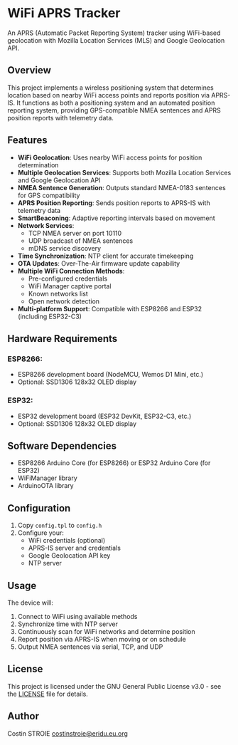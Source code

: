 # WiFi APRS Tracker

An APRS (Automatic Packet Reporting System) tracker using WiFi-based geolocation with Mozilla Location Services (MLS) and Google Geolocation API.

## Overview

This project implements a wireless positioning system that determines location based on nearby WiFi access points and reports position via APRS-IS. It functions as both a positioning system and an automated position reporting system, providing GPS-compatible NMEA sentences and APRS position reports with telemetry data.

## Features

- **WiFi Geolocation**: Uses nearby WiFi access points for position determination
- **Multiple Geolocation Services**: Supports both Mozilla Location Services and Google Geolocation API
- **NMEA Sentence Generation**: Outputs standard NMEA-0183 sentences for GPS compatibility
- **APRS Position Reporting**: Sends position reports to APRS-IS with telemetry data
- **SmartBeaconing**: Adaptive reporting intervals based on movement
- **Network Services**: 
  - TCP NMEA server on port 10110
  - UDP broadcast of NMEA sentences
  - mDNS service discovery
- **Time Synchronization**: NTP client for accurate timekeeping
- **OTA Updates**: Over-The-Air firmware update capability
- **Multiple WiFi Connection Methods**: 
  - Pre-configured credentials
  - WiFi Manager captive portal
  - Known networks list
  - Open network detection
- **Multi-platform Support**: Compatible with ESP8266 and ESP32 (including ESP32-C3)

## Hardware Requirements

### ESP8266:
- ESP8266 development board (NodeMCU, Wemos D1 Mini, etc.)
- Optional: SSD1306 128x32 OLED display

### ESP32:
- ESP32 development board (ESP32 DevKit, ESP32-C3, etc.)
- Optional: SSD1306 128x32 OLED display

## Software Dependencies

- ESP8266 Arduino Core (for ESP8266) or ESP32 Arduino Core (for ESP32)
- WiFiManager library
- ArduinoOTA library

## Configuration

1. Copy `config.tpl` to `config.h`
2. Configure your:
   - WiFi credentials (optional)
   - APRS-IS server and credentials
   - Google Geolocation API key
   - NTP server

## Usage

The device will:
1. Connect to WiFi using available methods
2. Synchronize time with NTP server
3. Continuously scan for WiFi networks and determine position
4. Report position via APRS-IS when moving or on schedule
5. Output NMEA sentences via serial, TCP, and UDP

## License

This project is licensed under the GNU General Public License v3.0 - see the [LICENSE](LICENSE) file for details.

## Author

Costin STROIE <costinstroie@eridu.eu.org>
